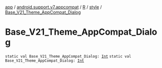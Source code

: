 [app](../../../index.md) / [android.support.v7.appcompat](../../index.md) / [R](../index.md) / [style](index.md) / [Base_V21_Theme_AppCompat_Dialog](./-base_-v21_-theme_-app-compat_-dialog.md)

# Base_V21_Theme_AppCompat_Dialog

`static val Base_V21_Theme_AppCompat_Dialog: `[`Int`](https://kotlinlang.org/api/latest/jvm/stdlib/kotlin/-int/index.html)
`static val Base_V21_Theme_AppCompat_Dialog: `[`Int`](https://kotlinlang.org/api/latest/jvm/stdlib/kotlin/-int/index.html)